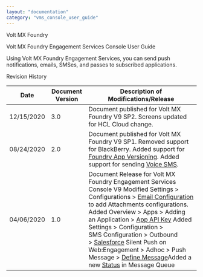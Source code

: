 ```yaml
---
layout: "documentation"
category: "vms_console_user_guide"
---
```

                     

Volt MX  Foundry

Volt MX  Foundry Engagement Services Console User Guide

Using Volt MX Foundry Engagement Services, you can send push notifications, emails, SMSes, and passes to subscribed applications.

Revision History

  
| **Date** | **Document Version** | **Description of Modifications/Release** |
| --- | --- | --- |
| 12/15/2020 | 3.0 | Document published for Volt MX Foundry V9 SP2. Screens updated for HCL Cloud change. |
| 08/24/2020 | 2.0 | Document published for Volt MX Foundry V9 SP1. Removed support for BlackBerry. Added support for [Foundry App Versioning](API_Versioning.html). Added support for sending [Voice SMS](Administration/SMS_Configuration.html#voice). |
| 04/06/2020 | 1.0 | Document Release for Volt MX Foundry Engagement Services Console V9 Modified Settings > Configurations > [Email Configuration](Administration/Email_Configuration.html) to add Attachments configurations. Added Overview > Apps > Adding an Application > [App API Key](Apps/AppAPIKey.html#Archival) Added Settings > Configuration > SMS Configuration > Outbound > [Salesforce](Administration/SMS_Configuration.html#salesforce) Silent Push on Web:Engagement > Adhoc > Push Message > [Define Message](Adhoc/General_Channel_Type_Push_Message.html#NA)Added a new [Status](Status/Message_Queue_tab.html#NA) in Message Queue |
